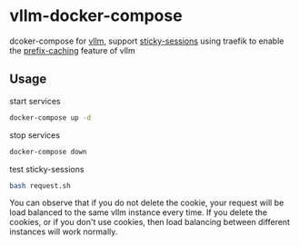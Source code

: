# vllm-docker-compose
dcoker-compose for [vllm](https://github.com/vllm-project/vllm/), support [sticky-sessions]( https://doc.traefik.io/traefik/routing/services/#sticky-sessions) using traefik to enable the [prefix-caching](https://docs.vllm.ai/en/v0.5.5/automatic_prefix_caching/apc.html) feature of vllm


## Usage
start services
```bash
docker-compose up -d
``` 

stop services
```bash
docker-compose down
```

test sticky-sessions
```bash
bash request.sh
```

You can observe that if you do not delete the cookie, your request will be load balanced to the same vllm instance every time.
If you delete the cookies, or if you don't use cookies, then load balancing between different instances will work normally.


